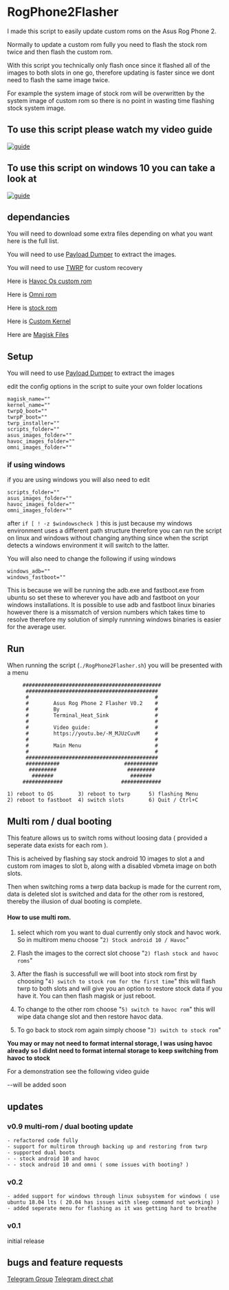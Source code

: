 # RogPhone2Flasher

I made this script to easily update custom roms on the Asus Rog Phone 2.

Normally to update a custom rom fully you need to flash the stock rom twice and then flash the custom rom.

With this script you technically only flash once since it flashed all of the images to both slots in one go, therefore updating is faster since we dont need to flash the same image twice. 

For example the system image of stock rom will be overwritten by the system image of custom rom so there is no point in wasting time flashing stock system image.


## To use this script please watch my video guide

[![guide](https://img.youtube.com/vi/-M_MJUzCuvM/0.jpg)](https://www.youtube.com/watch?v=-M_MJUzCuvM)

## To use this script on windows 10 you can take a look at
[![guide](https://img.youtube.com/vi/pvhuMtJstaU/0.jpg)](https://www.youtube.com/watch?v=pvhuMtJstaU)

## dependancies
You will need to download some extra files depending on what you want here is the full list.

You will need to use [Payload Dumper](https://github.com/vm03/payload_dumper) to extract the images.

You will need to use [TWRP](https://forum.xda-developers.com/rog-phone-2/development/recovery-unofficial-twrp-recovery-asus-t4026801) for custom recovery

Here is [Havoc Os custom rom](https://forum.xda-developers.com/rog-phone-2/development/rom-havoc-os-v3-4-comico-t4081453)

Here is [Omni rom](https://t.me/omnirog2)

Here is [stock rom](https://www.asus.com/uk/supportonly/ROG%20Phone%20II%20(ZS660KL)/HelpDesk_BIOS/)

Here is [Custom Kernel](https://forum.xda-developers.com/rog-phone-2/development/kernel-kirisakura-1-0-0-asus-rog-phone-t4028237)

Here are [Magisk Files](https://github.com/topjohnwu/Magisk)

## Setup
You will need to use [Payload Dumper](https://github.com/vm03/payload_dumper) to extract the images


edit the config options in the script to suite your own folder locations
```
magisk_name=""
kernel_name=""
twrpQ_boot=""
twrpP_boot=""
twrp_installer=""
scripts_folder=""
asus_images_folder=""
havoc_images_folder=""
omni_images_folder=""
```

### if using windows
if you are using windows you will also need to edit
```
scripts_folder=""
asus_images_folder=""
havoc_images_folder=""
omni_images_folder=""
```
after `if [ ! -z $windowscheck ]` this is just because my windows environment uses a different path structure therefore you can run the script on linux and windows without changing anything since when the script detects a windows environment it will switch to the latter.


You will also need to change the following if using windows
```
windows_adb=""
windows_fastboot=""
```
This is because we will be running the adb.exe and fastboot.exe from ubuntu so set these to wherever you have adb and fastboot on your windows installations. It is possible to use adb and fastboot linux binaries however there is a missmatch of version numbers which takes time to resolve therefore my solution of simply runnning windows binaries is easier for the average user.

## Run
When running the script (`./RogPhone2Flasher.sh`) you will be presented with a menu
```
     #############################################
      ###########################################
      #                                         #
      #        Asus Rog Phone 2 Flasher V0.2    #
      #        By                               #
      #        Terminal_Heat_Sink               #
      #                                         #
      #        Video guide:                     #
      #        https://youtu.be/-M_MJUzCuvM     #
      #                                         #
      #        Main Menu                        #
      #                                         #
      ###########################################
      ###########                     ###########
       #########                       #########
        #######                         #######
     #############                   #############

1) reboot to OS        3) reboot to twrp      5) flashing Menu
2) reboot to fastboot  4) switch slots        6) Quit / Ctrl+C
```

## Multi rom / dual booting
This feature allows us to switch roms without loosing data ( provided a seperate data exists for each rom ).


This is acheived by flashing say stock android 10 images to slot a and custom rom images to slot b, along with a disabled vbmeta image on both slots.


Then when switching roms a twrp data backup is made for the current rom, data is deleted slot is switched and data for the other rom is restored, thereby the illusion of dual booting is complete.

#### How to use multi rom.
1. select which rom you want to dual currently only stock and havoc work. So in multirom menu choose "`2) Stock android 10 / Havoc`"

2. Flash the images to the correct slot choose "`2) flash stock and havoc roms`"

3. After the flash is successfull we will boot into stock rom first by choosing "`4) switch to stock rom for the first time`" this will flash twrp to both slots and will give you an option to restore stock data if you have it. You can then flash magisk or just reboot.

4. To change to the other rom choose "`5) switch to havoc rom`" this will wipe data change slot and then restore havoc data.

5. To go back to stock rom again simply choose "`3) switch to stock rom`"

**You may or may not need to format internal storage, I was using havoc already so I didnt need to format internal storage to keep switching from havoc to stock** 


For a demonstration see the following video guide

--will be added soon


## updates

### v0.9 multi-rom / dual booting update
```
- refactored code fully
- support for multirom through backing up and restoring from twrp
- supported dual boots
- - stock android 10 and havoc
- - stock android 10 and omni ( some issues with booting? )
```

### v0.2
```
- added support for windows through linux subsystem for windows ( use ubuntu 18.04 lts ( 20.04 has issues with sleep command not working) )
- added seperate menu for flashing as it was getting hard to breathe
```

### v0.1

initial release


## bugs and feature requests
[Telegram Group](https://t.me/Terminal_Heat_Sink_Group)
[Telegram direct chat](https://t.me/Terminal_Heat_Sink)
